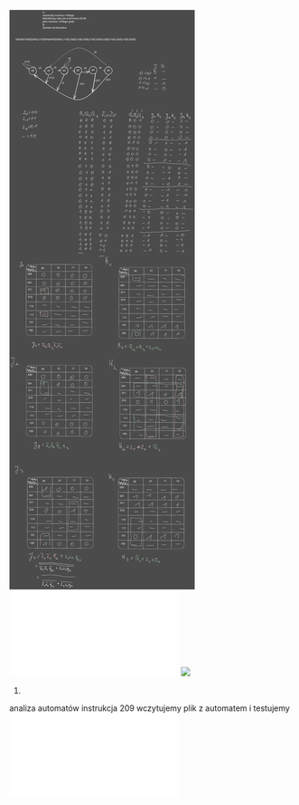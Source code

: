 ![](/Notatki/Semestr%203/Logika%20układów%20cyfrowych/Labolatoria/Labolatoria%204/Drawing%202023-11-19%2015.25.07.excalidraw.svg)
![](/Notatki/Semestr%203/Logika%20układów%20cyfrowych/Labolatoria/Labolatoria%204/autoamt.xml)
![](/Notatki/Semestr%203/Logika%20układów%20cyfrowych/Labolatoria/Labolatoria%204/automat.circ)

1.
analiza automatów
instrukcja 209
wczytujemy plik z automatem i testujemy
![](Notatki/Semestr%203/Logika%20układów%20cyfrowych/Labolatoria/Labolatoria%204/autoamt2.xml)